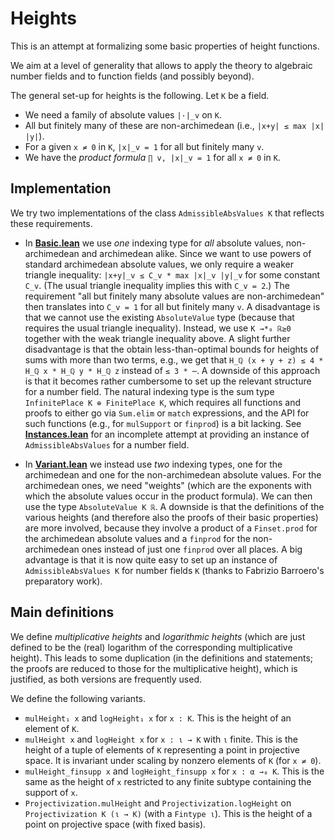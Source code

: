 # Heights

This is an attempt at formalizing some basic properties of height functions.

We aim at a level of generality that allows to apply the theory to algebraic number fields
and to function fields (and possibly beyond).

The general set-up for heights is the following. Let `K` be a field.
* We need a family of absolute values `|·|_v` on `K`.
* All but finitely many of these are non-archimedean (i.e., `|x+y| ≤ max |x| |y|`).
* For a given `x ≠ 0` in `K`, `|x|_v = 1` for all but finitely many `v`.
* We have the *product formula* `∏ v, |x|_v = 1` for all `x ≠ 0` in `K`.

## Implementation

We try two implementations of the class `AdmissibleAbsValues K` that reflects
these requirements.

* In [__Basic.lean__](Heights/Basic.lean) we use *one* indexing type for *all*
  absolute values, non-archimedean and archimedean alike. Since we want to use
  powers of standard archimedean absolute values, we only require a weaker triangle inequality:
  `|x+y|_v ≤ C_v * max |x|_v |y|_v` for some constant `C_v`.
  (The usual triangle inequality implies this with `C_v = 2`.) 
  The requirement "all but finitely many absolute values are non-archimedean" then translates into
  `C_v = 1` for all but finitely many `v`. A disadvantage is that we cannot use the existing
  `AbsoluteValue` type (because that requires the usual triangle inequality). Instead, we
  use `K →*₀ ℝ≥0` together with the weak triangle inequality above. A slight further disadvantage
  is that the obtain less-than-optimal bounds for heights of sums with more than two terms,
  e.g., we get that `H_ℚ (x + y + z) ≤ 4 * H_ℚ x * H_ℚ y * H_ℚ z` instead of `≤ 3 * ⋯`.
  A downside of this approach is that it becomes rather cumbersome to set up the relevant
  structure for a number field. The natural indexing type is the sum type
  `InfinitePlace K ⊕ FinitePlace K`, which requires all functions and proofs to
  either go via `Sum.elim` or `match` expressions, and the API for such functions
  (e.g., for `mulSupport` or `finprod`) is a bit lacking.
  See [__Instances.lean__](Heights/Instances.lean) for an incomplete attempt at providing
  an instance of `AdmissibleAbsValues` for a number field.

* In [__Variant.lean__](Heights/Variant.lean) we instead use *two* indexing types,
  one for the archimedean and one for the non-archimedean absolute values.
  For the archimedean ones, we need "weights" (which are the exponents with which
  the absolute values occur in the product formula). We can then use the type `AbsoluteValue K ℝ`.
  A downside is that the definitions of the various heights (and therefore also the
  proofs of their basic properties) are more involved, because they involve a
  product of a `Finset.prod` for the archimedean absolute values and a `finprod` for
  the non-archimedean ones instead of just one `finprod` over all places.
  A big advantage is that it is now quite easy to set up an instance of
  `AdmissibleAbsValues K` for number fields `K` (thanks to Fabrizio Barroero's
  preparatory work).

## Main definitions

We define *multiplicative heights* and *logarithmic heights* (which are just defined to
be the (real) logarithm of the corresponding multiplicative height). This leads to some
duplication (in the definitions and statements; the proofs are reduced to those for the
multiplicative height), which is justified, as both versions are frequently used.

We define the following variants.
* `mulHeight₁ x` and `logHeight₁ x` for `x : K`. This is the height of an element of `K`.
* `mulHeight x` and `logHeight x` for `x : ι → K` with `ι` finite. This is the height
  of a tuple of elements of `K` representing a point in projective space.
  It is invariant under scaling by nonzero elements of `K` (for `x ≠ 0`).
* `mulHeight_finsupp x` and `logHeight_finsupp x` for `x : α →₀ K`. This is the same
  as the height of `x` restricted to any finite subtype containing the support of `x`.
* `Projectivization.mulHeight` and `Projectivization.logHeight` on
  `Projectivization K (ι → K)` (with a `Fintype ι`). This is the height of a point
  on projective space (with fixed basis).
